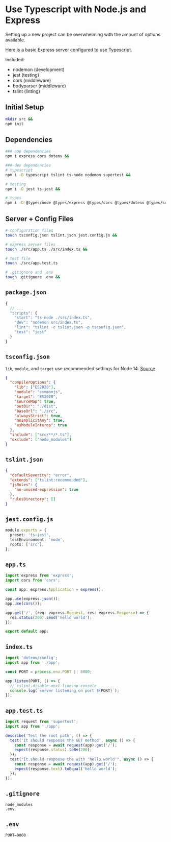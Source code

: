 # Use Typescript with Node.js and Express

Setting up a new project can be overwhelming with the amount of options available.

Here is a basic Express server configured to use Typescript.

Included:

- nodemon (development)
- jest (testing)
- cors (middleware)
- bodyparser (middleware)
- tslint (linting)

## Initial Setup

```sh
mkdir src &&
npm init
```

## Dependencies

```sh
### app dependencies
npm i express cors dotenv &&

### dev dependencies
# typescript
npm i -D typescript tslint ts-node nodemon supertest &&

# testing
npm i -D jest ts-jest &&

# types
npm i -D @types/node @types/express @types/cors @types/dotenv @types/supertest @types/jest
```

## Server + Config Files

```sh
# configuration files
touch tsconfig.json tslint.json jest.config.js &&

# express server files
touch ./src/app.ts ./src/index.ts &&

# test file
touch ./src/app.test.ts

# .gitignore and .env
touch .gitignore .env &&
```

## `package.json`

```js
{
  // ...
  "scripts": {
    "start": "ts-node ./src/index.ts",
    "dev": "nodemon src/index.ts",
    "lint": "tslint -c tslint.json -p tsconfig.json",
    "test": "jest"
  }
}
```

## `tsconfig.json`

`lib`, `module`, and `target` use recommended settings for Node 14. [Source](https://github.com/microsoft/TypeScript/wiki/Node-Target-Mapping)

```json
{
  "compilerOptions": {
    "lib": ["ES2020"],
    "module": "commonjs",
    "target": "ES2020",
    "sourceMap": true,
    "outDir": "./dist",
    "baseUrl": "./src",
    "alwaysStrict": true,
    "noImplicitAny": true,
    "esModuleInterop": true
  },
  "include": ["src/**/*.ts"],
  "exclude": ["node_modules"]
}
```

## `tslint.json`

```json
{
  "defaultSeverity": "error",
  "extends": ["tslint:recommended"],
  "jsRules": {
    "no-unused-expression": true
  },
  "rulesDirectory": []
}
```

## `jest.config.js`

```ts
module.exports = {
  preset: 'ts-jest',
  testEnvironment: 'node',
  roots: ['src'],
};
```

## `app.ts`

```ts
import express from 'express';
import cors from 'cors';

const app: express.Application = express();

app.use(express.json());
app.use(cors());

app.get('/', (req: express.Request, res: express.Response) => {
  res.status(200).send('hello world');
});

export default app;

```

## `index.ts`

```ts
import 'dotenv/config';
import app from './app';

const PORT = process.env.PORT || 8080;

app.listen(PORT, () => {
  // tslint:disable-next-line:no-console
  console.log(`server listening on port ${PORT}`);
});
```

## `app.test.ts`

```ts
import request from 'supertest';
import app from './app';

describe('Test the root path', () => {
  test('It should response the GET method', async () => {
    const response = await request(app).get('/');
    expect(response.status).toBe(200);
  });
  test("It should response the with 'hello world'", async () => {
    const response = await request(app).get('/');
    expect(response.text).toEqual('hello world');
  });
});
```

## `.gitignore`

```
node_modules
.env
```

## `.env`

```
PORT=8080
```
